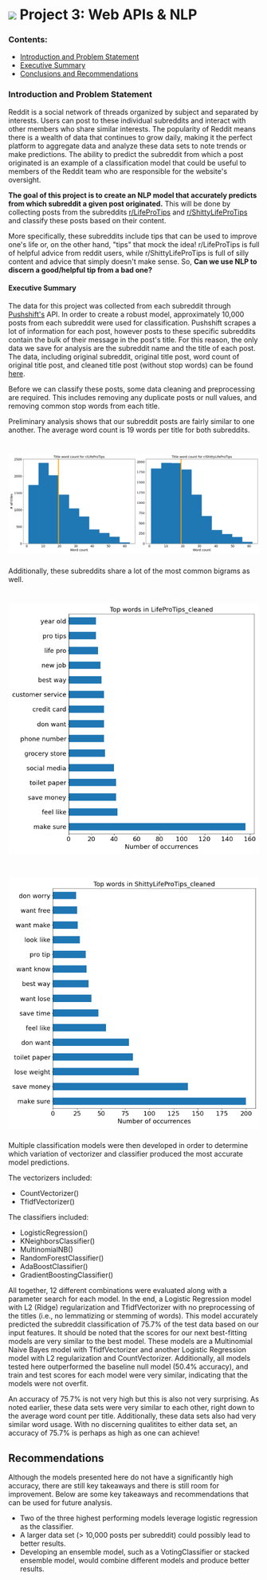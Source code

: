 # ![](https://ga-dash.s3.amazonaws.com/production/assets/logo-9f88ae6c9c3871690e33280fcf557f33.png) Project 3: Web APIs & NLP

### Contents:
- [Introduction and Problem Statement](#Introduction-and-Problem-Statement)
- [Executive Summary](#Executive-Summary)
- [Conclusions and Recommendations](#Conclusions-and-Recommendations)

### Introduction and Problem Statement

Reddit is a social network of threads organized by subject and separated by interests. Users can post to these individual subreddits and interact with other members who share similar interests. The popularity of Reddit means there is a wealth of data that continues to grow daily, making it the perfect platform to aggregate data and analyze these data sets to note trends or make predictions. The ability to predict the subreddit from which a post originated is an example of a classification model that could be useful to members of the Reddit team who are responsible for the website's oversight. 

**The goal of this project is to create an NLP model that accurately predicts from which subreddit a given post originated.** This will be done by collecting posts from the subreddits [r/LifeProTips](https://www.reddit.com/r/LifeProTips/) and [r/ShittyLifeProTips](https://www.reddit.com/r/ShittyLifeProTips/) and classify these posts based on their content. 

More specifically, these subreddits include tips that can be used to improve one's life or, on the other hand, "tips" that mock the idea! r/LifeProTips is full of helpful advice from reddit users, while r/ShittyLifeProTips is full of silly content and advice that simply doesn't make sense. So, **Can we use NLP to discern a good/helpful tip from a bad one?**

#### Executive Summary

The data for this project was collected from each subreddit through [Pushshift's](https://github.com/pushshift/api) API. In order to create a robust model, approximately 10,000 posts from each subreddit were used for classification. Pushshift scrapes a lot of information for each post, however posts to these specific subreddits contain the bulk of their message in the post's title. For this reason, the only data we save for analysis are the subreddit name and the title of each post. The data, including original subreddit, original title post, word count of original title post, and cleaned title post (without stop words) can be found [here](https://git.generalassemb.ly/jserigano4/project-3/tree/master/data).

Before we can classify these posts, some data cleaning and preprocessing are required. This includes removing any duplicate posts or null values, and removing common stop words from each title.

Preliminary analysis shows that our subreddit posts are fairly similar to one another. The average word count is 19 words per title for both subreddits.

# ![](https://github.com/jserigano4/NLP_reddit_classification/blob/main/figures/word_count.png)

Additionally, these subreddits share a lot of the most common bigrams as well.

# ![](https://github.com/jserigano4/NLP_reddit_classification/blob/main/figures/LifeProTips_cleaned.png)

# ![](https://github.com/jserigano4/NLP_reddit_classification/blob/main/figures/ShittyLifeProTips_cleaned.png)

Multiple classification models were then developed in order to determine which variation of vectorizer and classifier produced the most accurate model predictions.

The vectorizers included:
- CountVectorizer()
- TfidfVectorizer()

The classifiers included:
- LogisticRegression()
- KNeighborsClassifier()
- MultinomialNB()
- RandomForestClassifier()
- AdaBoostClassifier()
- GradientBoostingClassifier()

All together, 12 different combinations were evaluated along with a parameter search for each model. In the end, a Logistic Regression model with L2 (Ridge) regularization and TfidfVectorizer with no preprocessing of the titles (i.e., no lemmatizing or stemming of words). This model accurately predicted the subreddit classification of 75.7% of the test data based on our input features. It should be noted that the scores for our next best-fitting models are very similar to the best model. These models are a Multinomial Naive Bayes model with TfidfVectorizer and another Logistic Regression model with L2 regularization and CountVectorizer. Additionally, all models tested here outperformed the baseline null model (50.4% accuracy), and train and test scores for each model were very similar, indicating that the models were not overfit.

An accuracy of 75.7% is not very high but this is also not very surprising. As noted earlier, these data sets were very similar to each other, right down to the average word count per title. Additionally, these data sets also had very similar word usage. With no discerning qualitites to either data set, an accuracy of 75.7% is perhaps as high as one can achieve!

## Recommendations

Although the models presented here do not have a significantly high accuracy, there are still key takeaways and there is still room for improvement. Below are some key takeaways and recommendations that can be used for future analysis.
- Two of the three highest performing models leverage logistic regression as the classifier.
- A larger data set (> 10,000 posts per subreddit) could possibly lead to better results. 
- Developing an ensemble model, such as a VotingClassifier or stacked ensemble model, would combine different models and produce better results. 
